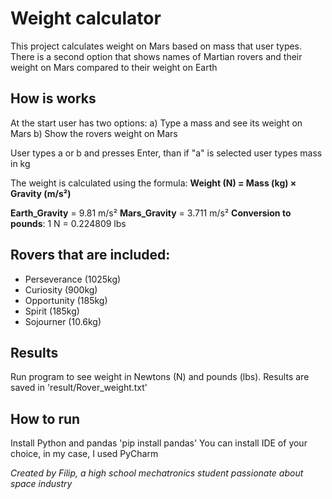 # Weight calculator
This project calculates weight on Mars based on mass that user types. There is a second option that shows names of Martian rovers and their weight on Mars compared to their weight on Earth

## How is works
At the start user has two options:
a) Type a mass and see its weight on Mars
b) Show the rovers weight on Mars

User types a or b and presses Enter, than if "a" is selected user types mass in kg

The weight is calculated using the formula:
**Weight (N) = Mass (kg) × Gravity (m/s²)**

**Earth_Gravity** = 9.81 m/s²
**Mars_Gravity**  = 3.711 m/s²
**Conversion to pounds**: 1 N = 0.224809 lbs

## Rovers that are included:
- Perseverance (1025kg)
- Curiosity    (900kg)
- Opportunity  (185kg)
- Spirit       (185kg)
- Sojourner    (10.6kg)

## Results
Run program to see weight in Newtons (N) and pounds (lbs). 
Results are saved in 'result/Rover_weight.txt'

## How to run
Install Python and pandas 'pip install pandas'
You can install IDE of your choice, in my case, I used PyCharm


*Created by Filip, a high school mechatronics student passionate about space industry*


